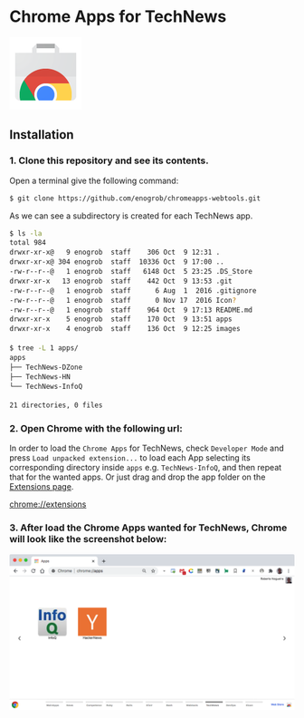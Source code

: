 # Chrome Apps for TechNews

![Chrome Apps logo](images/chrome_apps.png)

## Installation

### 1. Clone this repository and see its contents.
Open a terminal give the following command:

```bash
$ git clone https://github.com/enogrob/chromeapps-webtools.git
```

As we can see a subdirectory is created for each TechNews app.

```bash
$ ls -la
total 984
drwxr-xr-x@   9 enogrob  staff    306 Oct  9 12:31 .
drwxr-xr-x@ 304 enogrob  staff  10336 Oct  9 17:00 ..
-rw-r--r--@   1 enogrob  staff   6148 Oct  5 23:25 .DS_Store
drwxr-xr-x   13 enogrob  staff    442 Oct  9 13:53 .git
-rw-r--r--@   1 enogrob  staff      6 Aug  1  2016 .gitignore
-rw-r--r--@   1 enogrob  staff      0 Nov 17  2016 Icon?
-rw-r--r--@   1 enogrob  staff    964 Oct  9 17:13 README.md
drwxr-xr-x    5 enogrob  staff    170 Oct  9 13:51 apps
drwxr-xr-x    4 enogrob  staff    136 Oct  9 12:25 images

$ tree -L 1 apps/
apps
├── TechNews-DZone
├── TechNews-HN
└── TechNews-InfoQ

21 directories, 0 files
```

### 2. Open Chrome with the following url:
In order to load the `Chrome Apps` for TechNews, check `Developer Mode` and press `Load unpacked extension...` to load each App selecting its corresponding directory inside `apps` e.g. `TechNews-InfoQ`, and then repeat that for the wanted apps. Or just drag and drop the app folder on the [Extensions page](chrome://extensions).

[chrome://extensions](chrome://extensions)

### 3. After load the Chrome Apps wanted for TechNews, Chrome will look like the screenshot below:

![Chrome screenshot](images/chrome_screenshot1.png)
